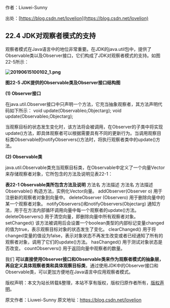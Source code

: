 

  
作者：Liuwei-Sunny

出处：[https://blog.csdn.net/lovelion](https://blog.csdn.net/lovelion)

## 22.4 JDK对观察者模式的支持

观察者模式在Java语言中的地位非常重要。在JDK的java.util包中，提供了Observable类以及Observer接口，它们构成了JDK对观察者模式的支持。如图22-5所示：

**![20190615100102_1.png](https://gitee.com/hezhiyuan007/java-study/raw/master/images/DesignMode2/a06a5dab-203f-40bc-bcb0-d6c9d8f2ce98.png)**

**图22-5 JDK提供的Observable类及Observer接口结构图**

**(1) Observer接口**

在java.util.Observer接口中只声明一个方法，它充当抽象观察者，其方法声明代码如下所示：
void update(Observableo,Objectarg); void update(Observableo,Objectarg);

当观察目标的状态发生变化时，该方法将会被调用，在Observer的子类中将实现update()方法，即具体观察者可以根据需要具有不同的更新行为。当调用观察目标类Observable的notifyObservers()方法时，将执行观察者类中的update()方法。

**(2) Observable类**

java.util.Observable类充当观察目标类，在Observable中定义了一个向量Vector来存储观察者对象，它所包含的方法及说明见表22-1：

**表22-1 Observable类所包含方法及说明**
方法名 方法描述 方法名 方法描述 Observable() 构造方法，实例化Vector向量。 addObserver(Observer o) 用于注册新的观察者对象到向量中。 deleteObserver (Observero) 用于删除向量中的某一个观察者对象。 notifyObservers()和notifyObservers(Objectarg) 通知方法，用于在方法内部循环调用向量中每一个观察者的update()方法。 deleteObservers() 用于清空向量，即删除向量中所有观察者对象。 setChanged() 该方法被调用后会设置一个boolean类型的内部标记变量changed的值为true，表示观察目标对象的状态发生了变化。 clearChanged() 用于将changed变量的值设为false，表示对象状态不再发生改变或者已经通知了所有的观察者对象，调用了它们的update()方法。 hasChanged() 用于测试对象状态是否改变。 countObservers() 用于返回向量中观察者的数量。

我们 **可以直接使用Observer接口和Observable类来作为观察者模式的抽象层，再自定义具体观察者类和具体观察目标类**，通过使用JDK中的Observer接口和Observable类，可以更加方便地在Java语言中应用观察者模式。

版权声明：本文为站长转载&整理，本站不享有版权，版权归原作者所有，[版权声明](https://gitee.com/hezhiyuan007/java-notes/raw/master/disclaimer.md)。




原文作者：Liuwei-Sunny 原文地址：https://blog.csdn.net/lovelion